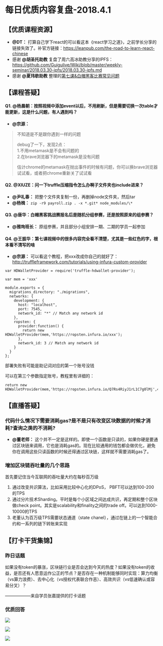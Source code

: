 # 每日优质内容复盘-2018.4.1

## 【优质课程资源】

- **@DT：** 打算自己学下react的可以看这本《react学习之道》，之前学长分享的链接失效了。补官方链接：https://leanpub.com/the-road-to-learn-react-chinese
- 感谢 **@胡圣托助教** 复盘了周六高冰助教分享的IPFS：https://github.com/Guigulive/Wiki/blob/master/weekly-seminar/2018.03.30-ipfs/2018.03.30-ipfs.md
- 感谢 **@夏玮欹助教** 整理的[第七课&白帽黑客比赛常见问题](FAQ/智能合约开发FAQ-7&Competition.md) 

## 【课程答疑】

#### Q1. @杨晨朝：按照视频中添加event以后，不用刷新，但是需要切换一次table才能更新，这是什么问题，有人遇到吗？

- **@宗源：** 

> 不知道是不是跟你遇到一样的问题
> 
> debug了一下，发现2点：  
> 1.不用metamask是不会有问题的  
> 2.在brave浏览器下的metamask是没有问题  
> 
> 估计chrome的metamask在抛出事件的时候有问题，你可以换brave浏览器试试看，或者把chrome重新关了试试看 

#### Q2. @XIUZE：问一下truffle压缩指令怎么办啊子文件夹也include进来？

- **@尹礼春：** 把整个文件夹复制一份，再删掉node文件夹，然后tar
- **@杨楫：** `zip -r9 payroll.zip . -x *.git* node_modules/\*`

#### Q3. @唐华：白帽黑客挑战赛报名后是随机分组参赛，还是按照原来的组参赛？

- **@雅珣班长：** 原组参赛，并且部分小组安排一期、二期的学员一起参加

#### Q4. @王振华：第七课视频中的很多内容完全看不清楚，尤其是一些红色的字，根本看不清写的啥

- **@宗源：** 可以看这个教程，把xxx改成你自己的就好了：http://truffleframework.com/tutorials/using-infura-custom-provider

```
var HDWalletProvider = require('truffle-hdwallet-provider');

var mem = 'xxx'

module.exports = {
  migrations_directory: "./migrations",
  networks: {
    development: {
      host: "localhost",
      port: 7545,
      network_id: "*" // Match any network id
    },
    ropsten: {
      provider:function() {
        return new HDWalletProvider(mem,'https://ropsten.infura.io/xxx');
      },
      network_id: 3 // Match any network id
    }
  }
};
```

部署失败有可能是助记词对应的第一个账号没钱

可以在第三个参数指定账号，教程里有详细的：
```
return new HDWalletProvider(mem,'https://ropsten.infura.io/Q7Rs4RiyJ1rL1C7g0lMj',4);
```

## 【直播答疑】

### 代码什么情况下需要消耗gas?是不是只有改变区块数据的时候才消耗?查询之类的不消耗?

- **@董老师：** 这个并不一定是这样的。即使一个函数是只读的，如果你硬是要通过区块链来调用，它也是消耗gas的。现在比较通用的钱包都会做优化，避免你在调用这些只读函数的时候还得通过区块链，这样就不需要消耗gas了。

### 增加区块链吞吐量的几个思路

首先要记住当今互联网的吞吐量大约在每秒百万级

1. 通过改变共识算法，比如采用比较中心化的DPoS， PBFT可以达到100-200的TPS
2. 通过分片技术Sharding。平时是每个小区域之间达成共识，再定期和整个区块做check point。其实是scalability和finality之间的trade off。可以达到1000-10000的TPS
3. 老董认为百万级TPS需要状态通道（state chanel），通过在链上的一个智能合约和一系列的链下转账来实现

## 【打卡干货集锦】

### 昨日话题

如果没有token的暴涨，区块链行业是否会达到今天的热度？如果没有token的收益，是否还有人愿意运作公正的节点？是否存在一种机制能够同时实现：算力均衡（vs算力浪费）、去中心化（vs授权代表联合作恶）、高效共识（vs低速确认或容易分叉）？

——————来自学员张嘉提供的打卡话题

### 优质回答

![](images/2018.4.1_card1.png)

![](images/2018.4.1_card2.png)

![](images/2018.4.1_card3.png)
